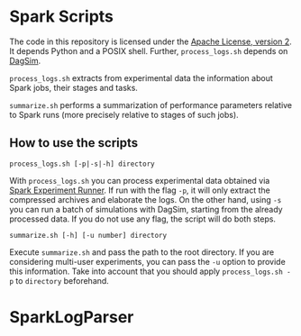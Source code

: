# Spark Scripts

The code in this repository is licensed under the [Apache License,
version 2](https://www.apache.org/licenses/LICENSE-2.0).
It depends Python and a POSIX shell.
Further, `process_logs.sh` depends on
[DagSim](https://github.com/eubr-bigsea/dagSim).

`process_logs.sh` extracts from experimental data the information about
Spark jobs, their stages and tasks.

`summarize.sh` performs a summarization of performance parameters
relative to Spark runs (more precisely relative to stages of such jobs).

## How to use the scripts

```shell
process_logs.sh [-p|-s|-h] directory
```

With `process_logs.sh` you can process experimental data obtained via
[Spark Experiment
Runner](https://github.com/deib-polimi/Spark-Experiment-Runner).
If run with the flag `-p`, it will only extract the compressed
archives and elaborate the logs.
On the other hand, using `-s` you can run a batch of simulations
with DagSim, starting from the already processed data.
If you do not use any flag, the script will do both steps.

```shell
summarize.sh [-h] [-u number] directory
```

Execute `summarize.sh` and pass the path to the root directory.
If you are considering multi-user experiments,
you can pass the `-u` option to provide this information.
Take into account that you should apply `process_logs.sh -p`
to `directory` beforehand.
# SparkLogParser
